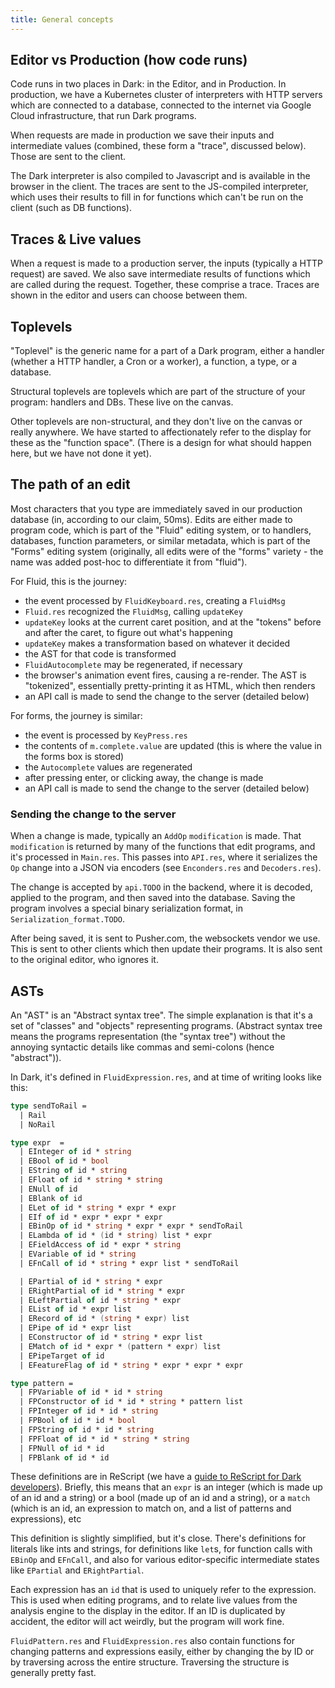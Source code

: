 ```yaml
---
title: General concepts
---
```


## Editor vs Production (how code runs)

Code runs in two places in Dark: in the Editor, and in Production. In
production, we have a Kubernetes cluster of interpreters with HTTP servers which
are connected to a database, connected to the internet via Google Cloud
infrastructure, that run Dark programs.

When requests are made in production we save their inputs and intermediate
values (combined, these form a "trace", discussed below). Those are sent to the
client.

The Dark interpreter is also compiled to Javascript and is available in the
browser in the client. The traces are sent to the JS-compiled interpreter, which
uses their results to fill in for functions which can't be run on the client
(such as DB functions).

## Traces & Live values

When a request is made to a production server, the inputs (typically a HTTP
request) are saved. We also save intermediate results of functions which are
called during the request. Together, these comprise a trace. Traces are shown in
the editor and users can choose between them.

## Toplevels

"Toplevel" is the generic name for a part of a Dark program, either a handler
(whether a HTTP handler, a Cron or a worker), a function, a type, or a database.

Structural toplevels are toplevels which are part of the structure of your
program: handlers and DBs. These live on the canvas.

Other toplevels are non-structural, and they don't live on the canvas or really
anywhere. We have started to affectionately refer to the display for these as
the "function space". (There is a design for what should happen here, but we
have not done it yet).

## The path of an edit

Most characters that you type are immediately saved in our production database
(in, according to our claim, 50ms). Edits are either made to program code, which
is part of the "Fluid" editing system, or to handlers, databases, function
parameters, or similar metadata, which is part of the "Forms" editing system
(originally, all edits were of the "forms" variety - the name was added post-hoc
to differentiate it from "fluid").

For Fluid, this is the journey:

- the event processed by `FluidKeyboard.res`, creating a `FluidMsg`
- `Fluid.res` recognized the `FluidMsg`, calling `updateKey`
- `updateKey` looks at the current caret position, and at the "tokens" before
  and after the caret, to figure out what's happening
- `updateKey` makes a transformation based on whatever it decided
- the AST for that code is transformed
- `FluidAutocomplete` may be regenerated, if necessary
- the browser's animation event fires, causing a re-render. The AST is
  "tokenized", essentially pretty-printing it as HTML, which then renders
- an API call is made to send the change to the server (detailed below)

For forms, the journey is similar:

- the event is processed by `KeyPress.res`
- the contents of `m.complete.value` are updated (this is where the value in the
  forms box is stored)
- the `Autocomplete` values are regenerated
- after pressing enter, or clicking away, the change is made
- an API call is made to send the change to the server (detailed below)

### Sending the change to the server

When a change is made, typically an `AddOp` `modification` is made. That
`modification` is returned by many of the functions that edit programs, and it's
processed in `Main.res`. This passes into `API.res`, where it serializes the `Op`
change into a JSON via encoders (see `Enconders.res` and `Decoders.res`).

The change is accepted by `api.TODO` in the backend, where it is decoded, applied
to the program, and then saved into the database. Saving the program involves a
special binary serialization format, in `Serialization_format.TODO`.

After being saved, it is sent to Pusher.com, the websockets vendor we use. This
is sent to other clients which then update their programs. It is also sent to
the original editor, who ignores it.

## ASTs

An "AST" is an "Abstract syntax tree". The simple explanation is that it's a set
of "classes" and "objects" representing programs. (Abstract syntax tree means
the programs representation (the "syntax tree") without the annoying syntactic
details like commas and semi-colons (hence "abstract")).

In Dark, it's defined in `FluidExpression.res`, and at time of writing looks like
this:

```fsharp
type sendToRail =
  | Rail
  | NoRail

type expr  =
  | EInteger of id * string
  | EBool of id * bool
  | EString of id * string
  | EFloat of id * string * string
  | ENull of id
  | EBlank of id
  | ELet of id * string * expr * expr
  | EIf of id * expr * expr * expr
  | EBinOp of id * string * expr * expr * sendToRail
  | ELambda of id * (id * string) list * expr
  | EFieldAccess of id * expr * string
  | EVariable of id * string
  | EFnCall of id * string * expr list * sendToRail

  | EPartial of id * string * expr
  | ERightPartial of id * string * expr
  | ELeftPartial of id * string * expr
  | EList of id * expr list
  | ERecord of id * (string * expr) list
  | EPipe of id * expr list
  | EConstructor of id * string * expr list
  | EMatch of id * expr * (pattern * expr) list
  | EPipeTarget of id
  | EFeatureFlag of id * string * expr * expr * expr

type pattern =
  | FPVariable of id * id * string
  | FPConstructor of id * id * string * pattern list
  | FPInteger of id * id * string
  | FPBool of id * id * bool
  | FPString of id * id * string
  | FPFloat of id * id * string * string
  | FPNull of id * id
  | FPBlank of id * id
```

These definitions are in ReScript (we have a
[guide to ReScript for Dark developers](rescript-and-fsharp-for-dark-developers)).
Briefly, this means that an `expr` is an integer (which is made up of an id and
a string) or a bool (made up of an id and a string), or a `match` (which is an
id, an expression to match on, and a list of patterns and expressions), etc

This definition is slightly simplified, but it's close. There's definitions for
literals like ints and strings, for definitions like `let`s, for function calls
with `EBinOp` and `EFnCall`, and also for various editor-specific intermediate
states like `EPartial` and `ERightPartial`.

Each expression has an `id` that is used to uniquely refer to the expression.
This is used when editing programs, and to relate live values from the analysis
engine to the display in the editor. If an ID is duplicated by accident, the
editor will act weirdly, but the program will work fine.

`FluidPattern.res` and `FluidExpression.res` also contain functions for changing
patterns and expressions easily, either by changing the by ID or by traversing
across the entire structure. Traversing the structure is generally pretty fast.
